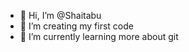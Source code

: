 - 👋 Hi, I’m @Shaitabu
- 👀 I’m creating my first code
- 🌱 I’m currently learning more about git

<!---
Shaitabu/Shaitabu is a ✨ special ✨ repository because its `README.md` (this file) appears on your GitHub profile.
You can click the Preview link to take a look at your changes.
--->
